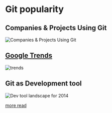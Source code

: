 # Git popularity


## Companies & Projects Using Git
![Companies & Projects Using Git](https://www.evernote.com/shard/s220/sh/13bce916-ed45-44da-b824-de32587a3dca/8627f5be1fe866ff040f218d522eaa42/deep/0/Git.png)


## [Google Trends](http://www.google.com/trends/explore#q=git,svn)
![trends](https://www.evernote.com/shard/s220/sh/d2e67da0-3033-4112-a882-9a21e389a1a5/678c745514ffc147c8dc54fb42431b26/deep/0/Google-Trends---Web-Search-interest--git,-svn---Worldwide,-2004---present.png)


## Git as Development tool
![Dev tool landscape for 2014](http://zeroturnaround.com/wp-content/uploads/2014/05/2014-leaderboard-of-java-tools-and-technologies-640x453.jpg)

[more read](http://zeroturnaround.com/rebellabs/java-tools-and-technologies-landscape-for-2014/)
